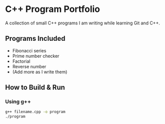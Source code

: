 # C++ Program Portfolio

A collection of small C++ programs I am writing while learning Git and C++.

## Programs Included
- Fibonacci series
- Prime number checker
- Factorial
- Reverse number
- (Add more as I write them)

## How to Build & Run
### Using g++
```bash
g++ filename.cpp -o program
./program

